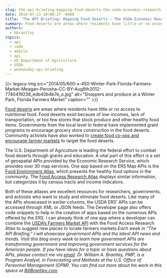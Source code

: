 ```yaml
---
slug: the-api-briefing-mapping-food-deserts-the-usda-economic-research-services-gis-map-services
date: 2014-07-23 10:00:27 -0400
title: 'The API Briefing: Mapping Food Deserts – The USDA Economic Research Service’s GIS Map Services'
summary: Food deserts are areas where residents have little or no access to nutritional food. Food deserts exist because of low-incomes, lack of transportation, or too few stores that stock produce and other healthy food items. Governments from the local level to federal have implemented grant programs to encourage grocery store construction in the food deserts.
authors:
  - bbrantley
topics:
  - api
  - code
  - mobile
  - api
  - US Department of Agriculture
  - USDA
  - wednesday-api-briefing
---
```


{{< legacy-img src="2014/05/600-x-450-Winter-Park-Florida-Farmers-Market-Meagan-Perosha-CC-BY-Aug8th2012-7740419238\_edb40b4b7e\_o.jpg" alt="Shoppers and produce at a Winter Park, Florida Farmers Market" caption="" >}} 

<a href="http://americannutritionassociation.org/newsletter/usda-defines-food-deserts" target="_blank">Food deserts</a> are areas where residents have little or no access to nutritional food. Food deserts exist because of low-incomes, lack of transportation, or too few stores that stock produce and other healthy food items. Governments from the local level to federal have implemented grant programs to encourage grocery store construction in the food deserts. Community activists have also worked to <a href="http://foodtank.com/news/2013/05/five-innovative-solutions-from-food-desert-activists" target="_blank">create food co-ops and encourage farmer markets</a> to target the food deserts.

The U.S. Department of Agriculture is leading the federal effort to combat food deserts through grants and education. A vital part of this effort is a set of geospatial APIs provided by the Economic Research Service, which provides over 30 map services. One app based on the ERS Map APIs is the <a href="http://www.ers.usda.gov/data-products/food-environment-atlas/.aspx#.U82gUbFIky0" target="_blank">Food Environment Atlas</a>, which presents the healthy food options in the community. The <a href="http://www.ers.usda.gov/data-products/food-access-research-atlas/.aspx#.U82hRrFIky0" target="_blank">Food Access Research Atlas</a> displays similar information, but categorizes it by census tracts and income indicators.

Both of these atlases are excellent resources for researchers, governments, and activists who want to study and eliminate food deserts. Like many of the APIs showcased in earlier columns, the USDA ERS’ APIs can be accessed through XML or JSON feeds. The Developer page also offers code snippets to help in the creation of apps based on the numerous APIs offered by the ERS. I can already think of one app where a developer can combine the <a href="http://search.ams.usda.gov/farmersmarkets/v1/svcdesc.html" target="_blank">USDA’s Farmers Market API</a> with the Food Access Research Atlas to suggest new places to locate farmers markets._Each week in “The API Briefing,” I will showcase government APIs and the latest API news and trends. Visit this blog every week to learn how government APIs are transforming government and improving government services for the American people. If you have ideas for a topic or have questions about APIs, please contact me via <a href="mailto:%20William.Brantley@opm.gov" target="_blank">email</a>._
_Dr. William A. Brantley, PMP, is a Program Analyst, in Forecasting and Methods at the U.S. Office of Personnel Management (OPM). You can find out more about his work in this space at <a href="http://billbrantley.com/" target="_blank">BillBrantley.com</a>._

<div class="copyIcon copy0">
</div>

<div class="pasteIcon paste0">
</div>

<div class="notifyIcon">
</div>

<div class="copyIcon copy0">
</div>

<div class="pasteIcon paste0">
</div>

<div class="notifyIcon">
</div>